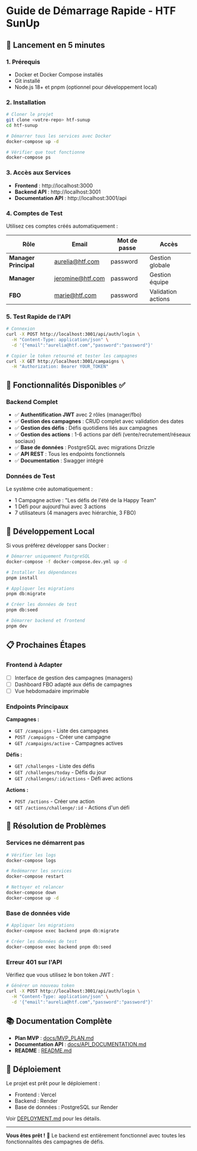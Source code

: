 # Guide de Démarrage Rapide - HTF SunUp

## 🚀 Lancement en 5 minutes

### 1. Prérequis

- Docker et Docker Compose installés
- Git installé
- Node.js 18+ et pnpm (optionnel pour développement local)

### 2. Installation

```bash
# Cloner le projet
git clone <votre-repo> htf-sunup
cd htf-sunup

# Démarrer tous les services avec Docker
docker-compose up -d

# Vérifier que tout fonctionne
docker-compose ps
```

### 3. Accès aux Services

- **Frontend** : http://localhost:3000
- **Backend API** : http://localhost:3001
- **Documentation API** : http://localhost:3001/api

### 4. Comptes de Test

Utilisez ces comptes créés automatiquement :

| Rôle                  | Email            | Mot de passe | Accès              |
| --------------------- | ---------------- | ------------ | ------------------ |
| **Manager Principal** | aurelia@htf.com  | password     | Gestion globale    |
| **Manager**           | jeromine@htf.com | password     | Gestion équipe     |
| **FBO**               | marie@htf.com    | password     | Validation actions |

### 5. Test Rapide de l'API

```bash
# Connexion
curl -X POST http://localhost:3001/api/auth/login \
  -H "Content-Type: application/json" \
  -d '{"email":"aurelia@htf.com","password":"password"}'

# Copier le token retourné et tester les campagnes
curl -X GET http://localhost:3001/campaigns \
  -H "Authorization: Bearer YOUR_TOKEN"
```

## 🎯 Fonctionnalités Disponibles ✅

### Backend Complet

- ✅ **Authentification JWT** avec 2 rôles (manager/fbo)
- ✅ **Gestion des campagnes** : CRUD complet avec validation des dates
- ✅ **Gestion des défis** : Défis quotidiens liés aux campagnes
- ✅ **Gestion des actions** : 1-6 actions par défi (vente/recrutement/réseaux sociaux)
- ✅ **Base de données** : PostgreSQL avec migrations Drizzle
- ✅ **API REST** : Tous les endpoints fonctionnels
- ✅ **Documentation** : Swagger intégré

### Données de Test

Le système crée automatiquement :

- 1 Campagne active : "Les défis de l'été de la Happy Team"
- 1 Défi pour aujourd'hui avec 3 actions
- 7 utilisateurs (4 managers avec hiérarchie, 3 FBO)

## 🔧 Développement Local

Si vous préférez développer sans Docker :

```bash
# Démarrer uniquement PostgreSQL
docker-compose -f docker-compose.dev.yml up -d

# Installer les dépendances
pnpm install

# Appliquer les migrations
pnpm db:migrate

# Créer les données de test
pnpm db:seed

# Démarrer backend et frontend
pnpm dev
```

## 📋 Prochaines Étapes

### Frontend à Adapter

- [ ] Interface de gestion des campagnes (managers)
- [ ] Dashboard FBO adapté aux défis de campagnes
- [ ] Vue hebdomadaire imprimable

### Endpoints Principaux

**Campagnes :**

- `GET /campaigns` - Liste des campagnes
- `POST /campaigns` - Créer une campagne
- `GET /campaigns/active` - Campagnes actives

**Défis :**

- `GET /challenges` - Liste des défis
- `GET /challenges/today` - Défis du jour
- `GET /challenges/:id/actions` - Défi avec actions

**Actions :**

- `POST /actions` - Créer une action
- `GET /actions/challenge/:id` - Actions d'un défi

## 🐛 Résolution de Problèmes

### Services ne démarrent pas

```bash
# Vérifier les logs
docker-compose logs

# Redémarrer les services
docker-compose restart

# Nettoyer et relancer
docker-compose down
docker-compose up -d
```

### Base de données vide

```bash
# Appliquer les migrations
docker-compose exec backend pnpm db:migrate

# Créer les données de test
docker-compose exec backend pnpm db:seed
```

### Erreur 401 sur l'API

Vérifiez que vous utilisez le bon token JWT :

```bash
# Générer un nouveau token
curl -X POST http://localhost:3001/api/auth/login \
  -H "Content-Type: application/json" \
  -d '{"email":"aurelia@htf.com","password":"password"}'
```

## 📚 Documentation Complète

- **Plan MVP** : [docs/MVP_PLAN.md](./docs/MVP_PLAN.md)
- **Documentation API** : [docs/API_DOCUMENTATION.md](./docs/API_DOCUMENTATION.md)
- **README** : [README.md](./README.md)

## 🚀 Déploiement

Le projet est prêt pour le déploiement :

- Frontend : Vercel
- Backend : Render
- Base de données : PostgreSQL sur Render

Voir [DEPLOYMENT.md](./DEPLOYMENT.md) pour les détails.

---

**Vous êtes prêt !** 🎉 Le backend est entièrement fonctionnel avec toutes les fonctionnalités des campagnes de défis.
